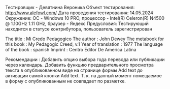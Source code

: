 Тестировщик - Девятнина Вероника
Объект тестирования: http://www.alefowl.com/
Дата проведения тестирования: 14.05.2024
Окружение: ОС - Windows 10 PRO, процессор - Intel(R) Celeron(R) N4500 @ 1.10GHz   1.11 GHz,
браузер - Яндекс
Предусловия: Тестирующий находится в статусе контрибутора, пользователь зарегистрирован

The title : Mi Credo Pedagogico
The author : John Dewey
The metabook for this book : My Pedagogic Creed, v.1
Year of translation : 1977
The language of the book : spanish
Imprint : Centro Editor De America Latina

Рекомендации : Добавить опцию выбора года перевода или публикации через календарь. Добавить функцию предварительного просмотра текста в опубликованном виде на странице формы Add text до активации самой кнопки Add text. Т. к. на данный момент помещаемое в форму с опубликованным не совпадает по разметке.